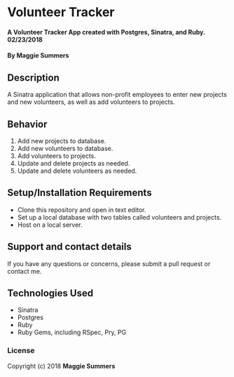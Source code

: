 # Volunteer Tracker

#### A Volunteer Tracker App created with Postgres, Sinatra, and Ruby. 02/23/2018

#### By **Maggie Summers**

## Description

A Sinatra application that allows non-profit employees to enter new projects and new volunteers, as well as add volunteers to projects.

## Behavior

1. Add new projects to database.
2. Add new volunteers to database.
3. Add volunteers to projects.
4. Update and delete projects as needed.
5. Update and delete volunteers as needed.

## Setup/Installation Requirements

* Clone this repository and open in text editor.
* Set up a local database with two tables called volunteers and projects.
* Host on a local server.

## Support and contact details

If you have any questions or concerns, please submit a pull request or contact me.

## Technologies Used

* Sinatra
* Postgres
* Ruby
* Ruby Gems, including RSpec, Pry, PG

### License

Copyright (c) 2018  **Maggie Summers**
